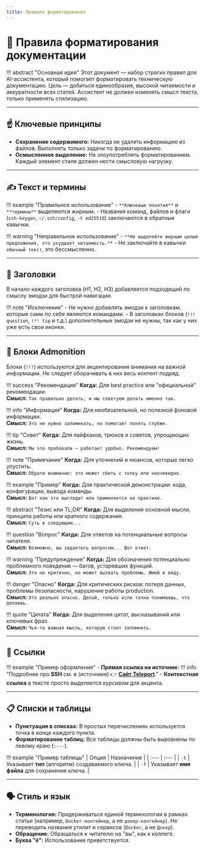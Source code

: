 ```yaml
---
title: Правила форматирования
---
```


# 📜 Правила форматирования документации

!!! abstract "Основная идея"
    Этот документ — набор строгих правил для AI-ассистента, который помогает форматировать техническую документацию. Цель — добиться единообразия, высокой читаемости и аккуратности всех статей. Ассистент не должен изменять смысл текста, только применять стилизацию.

---

## ☝️ Ключевые принципы

*   **Сохранение содержимого:** Никогда не удалять информацию из файлов. Выполнять только задачи по форматированию.
*   **Осмысленное выделение:** Не злоупотреблять форматированием. Каждый элемент стиля должен нести смысловую нагрузку.

---

## ✍️ Текст и термины

!!! example "Правильное использование"
    - `**Ключевые понятия**` и `**термины**` выделяются жирным.
    - Названия команд, файлов и флаги (`ssh-keygen`, `~/.ssh/config`, `-t ed25519`) заключаются в обратные кавычки.

!!! warning "Неправильное использование"
    - `**Не выделяйте жирным целые предложения, это ухудшает читаемость.**`
    - Не заключайте в кавычки `обычный текст`, это бессмысленно.

---

## 🎨 Заголовки

В начало каждого заголовка (H1, H2, H3) добавляется подходящий по смыслу эмодзи для быстрой навигации.

!!! note "Исключения"
    - Не нужно добавлять эмодзи к заголовкам, которые сами по себе являются командами.
    - В заголовках блоков (`!!! question`, `!!! tip` и т.д.) дополнительные эмодзи не нужны, так как у них уже есть свои иконки.

---

## 🧱 Блоки Admonition

Блоки (`!!!`) используются для акцентирования внимания на важной информации. Не следует оборачивать в них весь контент подряд.

!!! success "Рекомендация"
    **Когда:** Для best practice или "официальной" рекомендации. <br>
    **Смысл:** `Так правильно делать, и мы советуем делать именно так.`

!!! info "Информация"
    **Когда:** Для необязательной, но полезной фоновой информации. <br>
    **Смысл:** `Это не нужно запоминать, но помогает понять глубже.`

!!! tip "Совет"
    **Когда:** Для лайфхаков, трюков и советов, упрощающих жизнь. <br>
    **Смысл:** `Мы это пробовали — работает удобно. Рекомендуем!`

!!! note "Примечание"
    **Когда:** Для уточнений и нюансов, которые легко упустить. <br>
    **Смысл:** `Обрати внимание: это может сбить с толку или неочевидно.`

!!! example "Пример"
    **Когда:** Для практической демонстрации: кода, конфигурации, вывода команды. <br>
    **Смысл:** `Вот как это выглядит или применяется на практике.`

!!! abstract "Тезис или TL;DR"
    **Когда:** Для выделения основной мысли, принципа работы или краткого содержания. <br>
    **Смысл:** `Суть в следующем...`

!!! question "Вопрос"
    **Когда:** Для ответов на потенциальные вопросы читателя. <br>
    **Смысл:** `Возможно, вы задаетесь вопросом... Вот ответ.`

!!! warning "Предупреждение"
    **Когда:** Для обозначения потенциально проблемного поведения — багов, устаревших функций. <br>
    **Смысл:** `Это не критично, но может вызвать проблемы. Имей в виду.`

!!! danger "Опасно"
    **Когда:** Для критических рисков: потеря данных, проблемы безопасности, нарушение работы production. <br>
    **Смысл:** `Это реально опасно. Делай, только если точно понимаешь, что делаешь.`

!!! quote "Цитата"
    **Когда:** Для выделения цитат, высказываний или ключевых фраз. <br>
    **Смысл:** `Чья-то важная мысль, которую стоит запомнить.`

---

## 🔗 Ссылки

!!! example "Пример оформления"
    - **Прямая ссылка на источник:**
        !!! info "Подробнее про **SSH** см. в (источнике) 👉 [**Сайт Teleport**](https://goteleport.com/)."
    - **Контекстная ссылка** в тексте просто выделяется *курсивом* для акцента.

---

## 📋 Списки и таблицы

*   **Пунктуация в списках:** В простых перечислениях используется точка в конце каждого пункта.
*   **Форматирование таблиц:** Все таблицы должны быть выровнены по левому краю (`:---`).

!!! example "Пример таблицы"
    | Опция | Назначение |
    | :--- | :--- |
    | `-t` | Указывает **тип** (алгоритм) создаваемого ключа. |
    | `-f` | Указывает **имя файла** для сохранения ключа. |

---

## 🗣️ Стиль и язык

*   **Терминология:** Придерживаться единой терминологии в рамках статьи (например, `Docker-контейнер`, а не `докер-контейнер`). Не переводить названия утилит и сервисов (`Docker`, а не `Докер`).
*   **Обращение:** Обращаться к читателю на "вы", как к коллеге.
*   **Буква "ё":** Использование приветствуется.